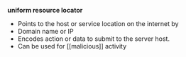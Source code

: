 **uniform resource locator**
- Points to the host or service location on the internet by
- Domain name or IP
- Encodes action or data to submit to the server host.
- Can be used for [[malicious]] activity
